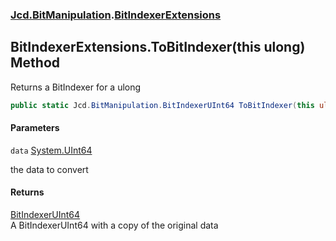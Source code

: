 ### [Jcd.BitManipulation](Jcd.BitManipulation.md 'Jcd.BitManipulation').[BitIndexerExtensions](Jcd.BitManipulation.BitIndexerExtensions.md 'Jcd.BitManipulation.BitIndexerExtensions')

## BitIndexerExtensions.ToBitIndexer(this ulong) Method

Returns a BitIndexer for a ulong

```csharp
public static Jcd.BitManipulation.BitIndexerUInt64 ToBitIndexer(this ulong data);
```

#### Parameters

<a name='Jcd.BitManipulation.BitIndexerExtensions.ToBitIndexer(thisulong).data'></a>

`data` [System.UInt64](https://docs.microsoft.com/en-us/dotnet/api/System.UInt64 'System.UInt64')

the data to convert

#### Returns

[BitIndexerUInt64](Jcd.BitManipulation.BitIndexerUInt64.md 'Jcd.BitManipulation.BitIndexerUInt64')  
A BitIndexerUInt64 with a copy of the original data